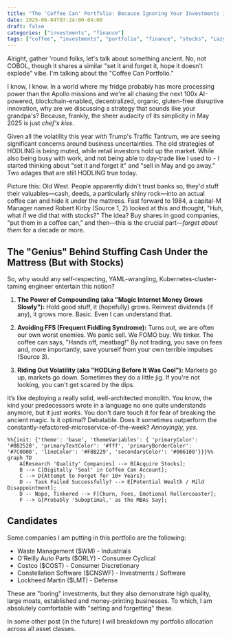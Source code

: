 ```yaml
---
title: "The 'Coffee Can' Portfolio: Because Ignoring Your Investments is a Valid Strategy (Apparently) in 2025"
date: 2025-06-04T07:24:00-04:00
draft: false
categories: ["investments", "finance"]
tags: ["coffee", "investments", "portfolio", "finance", "stocks", "LazyInvesting"]
---
```


Alright, gather 'round folks, let's talk about something ancient. No, not COBOL, though it shares a similar "set it and forget it, hope it doesn't explode" vibe. I'm talking about the "Coffee Can Portfolio."

I know, I know. In a world where my fridge probably has more processing power than the Apollo missions and we're all chasing the next 100x AI-powered, blockchain-enabled, decentralized, organic, gluten-free disruptive innovation, why are we discussing a strategy that sounds like your grandpa's? Because, frankly, the sheer audacity of its simplicity in May 2025 is just *chef's kiss*.

Given all the volatility this year with Trump's Traffic Tantrum, we are seeing significant concerns around business uncertainties. The old strategies of HODLING is being muted, while retail investors hold up the market. While also being busy with work, and not being able to day-trade like I used to - I started thinking about "set it and forget it" and "sell in May and go away." Two adages that are still HODLING true today. 

Picture this: Old West. People apparently didn't trust banks so, they'd stuff their valuables—cash, deeds, a particularly shiny rock—into an actual coffee can and hide it under the mattress. Fast forward to 1984, a capital-M Manager named Robert Kirby (Source 1, 2) looked at this and thought, "Huh, what if we did that with stocks?" The idea? Buy shares in good companies, "put them in a coffee can," and then—this is the crucial part—*forget about them* for a decade or more.

## The "Genius" Behind Stuffing Cash Under the Mattress (But with Stocks)

So, why would any self-respecting, YAML-wrangling, Kubernetes-cluster-taming engineer entertain this notion?

1.  **The Power of Compounding (aka "Magic Internet Money Grows Slowly"):** Hold good stuff, it (hopefully) grows. Reinvest dividends (if any), it grows more. Basic. Even I can understand that.

2.  **Avoiding FFS (Frequent Fiddling Syndrome):** Turns out, we are often our own worst enemies. We panic sell. We FOMO buy. We tinker. The coffee can says, "Hands off, meatbag!" By not trading, you save on fees and, more importantly, save yourself from your own terrible impulses (Source 3).

3.  **Riding Out Volatility (aka "HODLing Before It Was Cool"):** Markets go up, markets go down. Sometimes they do a little jig. If you're not looking, you can't get scared by the dips.

It’s like deploying a really solid, well-architected monolith. You know, the kind your predecessors wrote in a language no one quite understands anymore, but it just *works*. You don't dare touch it for fear of breaking the ancient magic. Is it optimal? Debatable. Does it sometimes outperform the constantly-refactored-microservice-of-the-week? *Annoyingly, yes.*

```mermaid
%%{init: {'theme': 'base', 'themeVariables': { 'primaryColor': '#BB2528', 'primaryTextColor': '#fff', 'primaryBorderColor': '#7C0000', 'lineColor': '#F8B229', 'secondaryColor': '#006100'}}}%%
graph TD
    A[Research 'Quality' Companies] --> B[Acquire Stocks];
    B --> C[Digitally 'Seal' in Coffee Can Account];
    C --> D{Attempt to Forget for 10+ Years};
    D -- Task Failed Successfully? --> E[Potential Wealth / Mild Disappointment];
    D -- Nope, Tinkered --> F[Churn, Fees, Emotional Rollercoaster];
    F --> G[Probably 'Suboptimal,' as the MBAs Say];
```

## Candidates

Some companies I am putting in this portfolio are the following: 

- Waste Management ($WM) - Industrials
- O'Reilly Auto Parts ($ORLY) - Consumer Cyclical
- Costco ($COST) - Consumer Discretionary
- Constellation Software ($CNSWF) - Investments / Software
- Lockheed Martin ($LMT) - Defense 

These are "boring" investments, but they also demonstrate high quality, large moats, established and money-printing businesses. To which, I am absolutely comfortable with "setting and forgetting" these.

In some other post (in the future) I will breakdown my portfolio allocation across all asset classes.